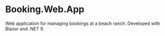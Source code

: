 # Booking.Web.App
Web application for managing bookings at a beach ranch. Developed with Blazor and .NET 9.

